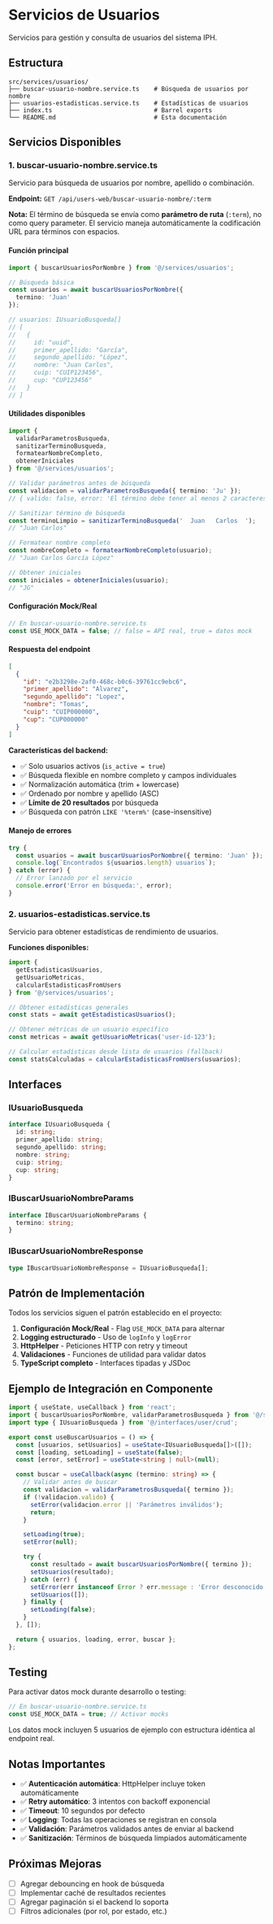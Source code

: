 # Servicios de Usuarios

Servicios para gestión y consulta de usuarios del sistema IPH.

## Estructura

```
src/services/usuarios/
├── buscar-usuario-nombre.service.ts    # Búsqueda de usuarios por nombre
├── usuarios-estadisticas.service.ts    # Estadísticas de usuarios
├── index.ts                            # Barrel exports
└── README.md                           # Esta documentación
```

## Servicios Disponibles

### 1. buscar-usuario-nombre.service.ts

Servicio para búsqueda de usuarios por nombre, apellido o combinación.

**Endpoint:** `GET /api/users-web/buscar-usuario-nombre/:term`

**Nota:** El término de búsqueda se envía como **parámetro de ruta** (`:term`), no como query parameter. El servicio maneja automáticamente la codificación URL para términos con espacios.

#### Función principal

```typescript
import { buscarUsuariosPorNombre } from '@/services/usuarios';

// Búsqueda básica
const usuarios = await buscarUsuariosPorNombre({
  termino: 'Juan'
});

// usuarios: IUsuarioBusqueda[]
// [
//   {
//     id: "uuid",
//     primer_apellido: "García",
//     segundo_apellido: "López",
//     nombre: "Juan Carlos",
//     cuip: "CUIP123456",
//     cup: "CUP123456"
//   }
// ]
```

#### Utilidades disponibles

```typescript
import {
  validarParametrosBusqueda,
  sanitizarTerminoBusqueda,
  formatearNombreCompleto,
  obtenerIniciales
} from '@/services/usuarios';

// Validar parámetros antes de búsqueda
const validacion = validarParametrosBusqueda({ termino: 'Ju' });
// { valido: false, error: 'El término debe tener al menos 2 caracteres' }

// Sanitizar término de búsqueda
const terminoLimpio = sanitizarTerminoBusqueda('  Juan   Carlos  ');
// "Juan Carlos"

// Formatear nombre completo
const nombreCompleto = formatearNombreCompleto(usuario);
// "Juan Carlos García López"

// Obtener iniciales
const iniciales = obtenerIniciales(usuario);
// "JG"
```

#### Configuración Mock/Real

```typescript
// En buscar-usuario-nombre.service.ts
const USE_MOCK_DATA = false; // false = API real, true = datos mock
```

#### Respuesta del endpoint

```json
[
  {
    "id": "e2b3298e-2af0-468c-b0c6-39761cc9ebc6",
    "primer_apellido": "Alvarez",
    "segundo_apellido": "Lopez",
    "nombre": "Tomas",
    "cuip": "CUIP000000",
    "cup": "CUP000000"
  }
]
```

**Características del backend:**
- ✅ Solo usuarios activos (`is_active = true`)
- ✅ Búsqueda flexible en nombre completo y campos individuales
- ✅ Normalización automática (trim + lowercase)
- ✅ Ordenado por nombre y apellido (ASC)
- ✅ **Límite de 20 resultados** por búsqueda
- ✅ Búsqueda con patrón `LIKE '%term%'` (case-insensitive)

#### Manejo de errores

```typescript
try {
  const usuarios = await buscarUsuariosPorNombre({ termino: 'Juan' });
  console.log(`Encontrados ${usuarios.length} usuarios`);
} catch (error) {
  // Error lanzado por el servicio
  console.error('Error en búsqueda:', error);
}
```

### 2. usuarios-estadisticas.service.ts

Servicio para obtener estadísticas de rendimiento de usuarios.

**Funciones disponibles:**

```typescript
import {
  getEstadisticasUsuarios,
  getUsuarioMetricas,
  calcularEstadisticasFromUsers
} from '@/services/usuarios';

// Obtener estadísticas generales
const stats = await getEstadisticasUsuarios();

// Obtener métricas de un usuario específico
const metricas = await getUsuarioMetricas('user-id-123');

// Calcular estadísticas desde lista de usuarios (fallback)
const statsCalculadas = calcularEstadisticasFromUsers(usuarios);
```

## Interfaces

### IUsuarioBusqueda

```typescript
interface IUsuarioBusqueda {
  id: string;
  primer_apellido: string;
  segundo_apellido: string;
  nombre: string;
  cuip: string;
  cup: string;
}
```

### IBuscarUsuarioNombreParams

```typescript
interface IBuscarUsuarioNombreParams {
  termino: string;
}
```

### IBuscarUsuarioNombreResponse

```typescript
type IBuscarUsuarioNombreResponse = IUsuarioBusqueda[];
```

## Patrón de Implementación

Todos los servicios siguen el patrón establecido en el proyecto:

1. **Configuración Mock/Real** - Flag `USE_MOCK_DATA` para alternar
2. **Logging estructurado** - Uso de `logInfo` y `logError`
3. **HttpHelper** - Peticiones HTTP con retry y timeout
4. **Validaciones** - Funciones de utilidad para validar datos
5. **TypeScript completo** - Interfaces tipadas y JSDoc

## Ejemplo de Integración en Componente

```typescript
import { useState, useCallback } from 'react';
import { buscarUsuariosPorNombre, validarParametrosBusqueda } from '@/services/usuarios';
import type { IUsuarioBusqueda } from '@/interfaces/user/crud';

export const useBuscarUsuarios = () => {
  const [usuarios, setUsuarios] = useState<IUsuarioBusqueda[]>([]);
  const [loading, setLoading] = useState(false);
  const [error, setError] = useState<string | null>(null);

  const buscar = useCallback(async (termino: string) => {
    // Validar antes de buscar
    const validacion = validarParametrosBusqueda({ termino });
    if (!validacion.valido) {
      setError(validacion.error || 'Parámetros inválidos');
      return;
    }

    setLoading(true);
    setError(null);

    try {
      const resultado = await buscarUsuariosPorNombre({ termino });
      setUsuarios(resultado);
    } catch (err) {
      setError(err instanceof Error ? err.message : 'Error desconocido');
      setUsuarios([]);
    } finally {
      setLoading(false);
    }
  }, []);

  return { usuarios, loading, error, buscar };
};
```

## Testing

Para activar datos mock durante desarrollo o testing:

```typescript
// En buscar-usuario-nombre.service.ts
const USE_MOCK_DATA = true; // Activar mocks
```

Los datos mock incluyen 5 usuarios de ejemplo con estructura idéntica al endpoint real.

## Notas Importantes

- ✅ **Autenticación automática**: HttpHelper incluye token automáticamente
- ✅ **Retry automático**: 3 intentos con backoff exponencial
- ✅ **Timeout**: 10 segundos por defecto
- ✅ **Logging**: Todas las operaciones se registran en consola
- ✅ **Validación**: Parámetros validados antes de enviar al backend
- ✅ **Sanitización**: Términos de búsqueda limpiados automáticamente

## Próximas Mejoras

- [ ] Agregar debouncing en hook de búsqueda
- [ ] Implementar caché de resultados recientes
- [ ] Agregar paginación si el backend lo soporta
- [ ] Filtros adicionales (por rol, por estado, etc.)
